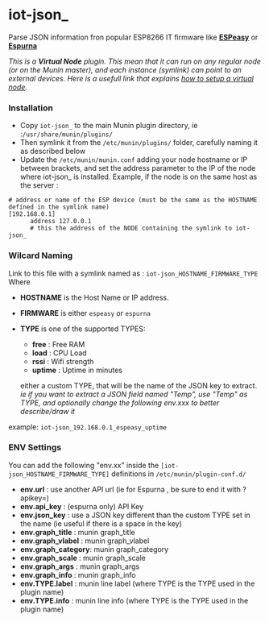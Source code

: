 # iot-json_

Parse JSON information fron popular ESP8266 IT firmware like [**ESPeasy**](https://github.com/letscontrolit/ESPEasy/) or  [**Espurna**](https://github.com/xoseperez/espurna)

*This is a **Virtual Node** plugin. This mean that it can run on any regular node (or on the Munin master), and each instance (symlink) can point to an external devices.
Here is a usefull link that explains [how to setup a virtual node](https://wiki.mikrotik.com/wiki/Munin_Monitoring	).*

### Installation
- Copy ```iot-json_``` to the main Munin plugin directory, ie :```/usr/share/munin/plugins/```
- Then symlink it from the ```/etc/munin/plugins/``` folder, carefully naming it as described below
- Update the ```/etc/munin/munin.conf``` adding your node hostname or IP between brackets, and set the address parameter to the IP of the node where iot-json_ is installed. Example, if the node is on the same host as the server :

```
# address or name of the ESP device (must be the same as the HOSTNAME defined in the symlink name)
[192.168.0.1]
      address 127.0.0.1
      # this the address of the NODE containing the symlink to iot-json_
````

### Wilcard Naming
Link to this file with a symlink named as : ```iot-json_HOSTNAME_FIRMWARE_TYPE``` Where 
- **HOSTNAME** is the Host Name or IP address.
- **FIRMWARE** is either ```espeasy``` or ```espurna```
- **TYPE** is one of the supported TYPES:
	- **free**		: Free RAM
	- **load**		: CPU Load
	- **rssi**		: Wifi strength
	- **uptime**	: Uptime in minutes

	either a custom TYPE, that will be the name of the JSON key to extract. 
	_ie if you want to extract a JSON field named "Temp", use "Temp" as TYPE, and optionally change the following env.xxx to better describe/draw it_

example: ```iot-json_192.168.0.1_espeasy_uptime```

### ENV Settings
You can add the following "env.xx" inside the ```[iot-json_HOSTNAME_FIRMWARE_TYPE]``` definitions in ```/etc/munin/plugin-conf.d/```
- **env.url**           : use another API url  (ie for Espurna , be sure to end it with ?apikey=)
- **env.api_key**       : (espurna only) API Key
- **env.json_key**      : use a JSON key different than the custom TYPE set in the name (ie useful if there is a space in the key) 
- **env.graph_title**   : munin graph_title
- **env.graph_vlabel**  : munin graph_vlabel
- **env.graph_category**: munin graph_category
- **env.graph_scale**   : munin graph_scale
- **env.graph_args**    : munin graph_args
- **env.graph_info**    : munin graph_info
- **env.TYPE.label**    : munin line label (where TYPE is the TYPE used in the plugin name)
- **env.TYPE.info**	    : munin line info  (where TYPE is the TYPE used in the plugin name)
